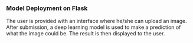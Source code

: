 
### Model Deployment on Flask

The user is provided with an interface where he/she can upload an image.
After submission, a deep learning model is used to make a prediction of what the image could be.
The result is then displayed to the user.
